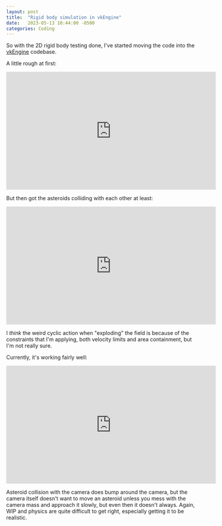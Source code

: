 ```yaml
---
layout: post
title:  "Rigid body simulation in vkEngine"
date:   2023-05-13 10:44:00 -0500
categories: Coding
---
```


So with the 2D rigid body testing done, I've started moving the code into the [vkEngine](https://github.com/seishuku/vkEngine/commit/e8a18ce3813a1f5626dacab4e88907514490fcd7) codebase.


A little rough at first:
<iframe width="560" height="315" src="https://www.youtube.com/embed/XYz4McQxThk" title="YouTube video player" frameborder="0" allow="accelerometer; autoplay; clipboard-write; encrypted-media; gyroscope; picture-in-picture; web-share" allowfullscreen></iframe>

But then got the asteroids colliding with each other at least:
<iframe width="560" height="315" src="https://www.youtube.com/embed/MQd_BmzsIzU" title="YouTube video player" frameborder="0" allow="accelerometer; autoplay; clipboard-write; encrypted-media; gyroscope; picture-in-picture; web-share" allowfullscreen></iframe>

I *think* the weird cyclic action when "exploding" the field is because of the constraints that I'm applying, both velocity limits and area containment, but I'm not really sure.

Currently, it's working fairly well:
<iframe width="560" height="315" src="https://www.youtube.com/embed/aag9D1HVw-A" title="YouTube video player" frameborder="0" allow="accelerometer; autoplay; clipboard-write; encrypted-media; gyroscope; picture-in-picture; web-share" allowfullscreen></iframe>

Asteroid collision with the camera does bump around the camera, but the camera itself doesn't want to move an asteroid unless you mess with the camera mass and approach it slowly, but even then it doesn't always.
Again, WIP and physics are quite difficult to get right, especially getting it to be realistic.